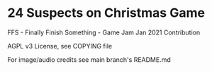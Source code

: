 # 24 Suspects on Christmas Game

FFS - Finally Finish Something - Game Jam Jan 2021 Contribution

AGPL v3 License, see COPYING file

For image/audio credits see main branch's README.md
